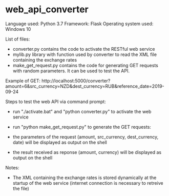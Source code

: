 # web_api_converter
Language used: Python 3.7
Framework: Flask
Operating system used: Windows 10

List of files:
- converter.py contains the code to activate the RESTful web service
- mylib.py library with function used by converter to read the XML file containing the exchange rates
- make_get_request.py contains the code for generating GET requests with random parameters. It can be used to test the API.

Example of GET:
http://localhost:5000/converter?amount=6&src_currency=NZD&dest_currency=RUB&reference_date=2019-09-24

Steps to test the web API via command prompt:
- run "./activate.bat" and "python converter.py" to activate the web service
- run "python make_get_request.py" to generate the GET requests: 
    
 - the parameters of the request (amount, src_currency, dest_currency, date) will be displayed as output on the shell
 - the result received as reponse (amount, currency) will be displayed as output on the shell
 
Notes: 
- The XML containing the exchange rates is stored dynamically at the startup of the web service
(internet connection is necessary to retreive the file)
